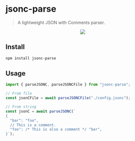 # jsonc-parse

> A lightweight JSON with Comments parser.

<p align="center">
  <a href="https://www.npmjs.com/package/jsonc-parse"><img src="https://img.shields.io/npm/v/jsonc-parse?color=3FA7D6&label="></a>
<p>

## Install
```bash
npm install jsonc-parse
```


## Usage

```ts
import { parseJSONC, parseJSONCFile } from "jsonc-parse";

// From file
const jsonCFile = await parseJSONCFile("./config.jsonc");

// From string
const jsonC = await parseJSONC(`
{
  "bar": "foo",
  // This is a comment.
  "foo": /* This is also a comment */ "bar",
}`);
```
